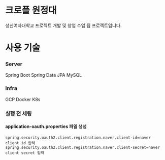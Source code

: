 # 크로플 원정대
성신여자대학교 프로젝트 개발 및 창업 수업 팀 프로젝트입니다.

# 사용 기술

### Server
Spring Boot
Spring Data JPA
MySQL

### Infra
GCP
Docker
K8s

### 실행 전 세팅
#### application-oauth.properties 파일 생성
```
spring.security.oauth2.client.registration.naver.client-id=naver client id 입력
spring.security.oauth2.client.registration.naver.client-secret=naver client secret 입력
```
